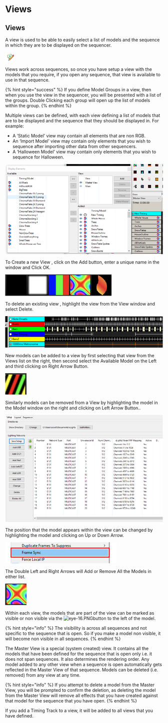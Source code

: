 # Views

## Views

A view is used to be able to easily select a list of models and the sequence in which they are to be displayed on the sequencer.

![](../../.gitbook/assets/image%20%28308%29.png)

Views work across sequences, so once you have setup a view with the models that you require, if you open any sequence, that view is available to use in that sequence.

{% hint style="success" %}
If you define Model Groups in a view, then when you use the view in the sequencer, you will be presented with a list of the groups. Double Clicking each group will open up the list of models within the group.
{% endhint %}

Multiple views can be defined, with each view defining a list of models that are to be displayed and the sequence that they should be displayed in. For example:

* A ‘Static Model’ view may contain all elements that are non RGB.
* An ‘Import Model’ view may contain only elements that you wish to sequence after importing other data from other sequencers.
* A ‘Halloween Model’ view may contain only elements that you wish to sequence for Halloween.

![](../../.gitbook/assets/image.png)

To Create a new View , click on the Add button, enter a unique name in the window and Click OK.

![](../../.gitbook/assets/image%20%28312%29.png)

To delete an existing view , highlight the view from the View window and select Delete.

![](../../.gitbook/assets/image%20%28618%29.png)

New models can be added to a view by first selecting that view from the Views list on the right, then second select the Available Model on the Left and third clicking on Right Arrow Button.

![](../../.gitbook/assets/image%20%28198%29.png)

Similarly models can be removed from a View by highlighting the model in the Model window on the right and clicking on Left Arrow Button..

![](../../.gitbook/assets/image%20%28256%29.png)

The position that the model appears within the view can be changed by highlighting the model and clicking on Up or Down Arrow.

![](../../.gitbook/assets/image%20%28278%29.png)

The Double Left and Right Arrows will Add or Remove All the Models in either list.

![](../../.gitbook/assets/image%20%28257%29.png)

Within each view, the models that are part of the view can be marked as visible or non visible via the ![eye-16.PNG](https://lh4.googleusercontent.com/wiL0OEoLqv14_eWUGfnHhBBTGnb4NEvvqXtE-ZAdF2HRUkpYdbfldwOsayDaYmCMLaGtAwifBo3da4r4VaDOV7iN5FX3APblEd9p5Q5huhuk1zb2unS3ZCteJlXLZMlo8kNrzpie)button to the left of the model.

{% hint style="info" %}
The visibility is across all sequences and not specific to the sequence that is open. So if you make a model non visible, it will become non visible in all sequences.
{% endhint %}

The Master View is a special \(system created\) view. It contains all the models that have been defined for the sequence that is open only i.e. it does not span sequences. It also determines the rendering order. Any model added to any other view when a sequence is open automatically gets reflected in the Master View of that sequence. Models can be deleted \(i.e. removed\) from any view at any time.

{% hint style="info" %}
If you attempt to delete a model from the Master View, you will be prompted to confirm the deletion, as deleting the model from the Master View will remove all effects that you have created against that model for the sequence that you have open.
{% endhint %}

If you add a Timing Track to a view, it will be added to all views that you have defined.

